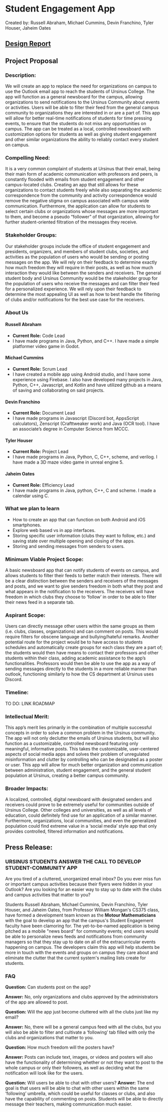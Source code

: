 # Student Engagement App
Created by: Russell Abraham, Michael Cummins, Devin Franchino, Tyler Houser, Jaheim Oates

## [Design Report](https://michaelcummins1.github.io/StudentEngagementApp/design-report)

## Project Proposal
### Description:
We will create an app to replace the need for organizations on campus to use the Outlook email app to reach the students of Ursinus College. The app will function as a general newsboard for the campus, allowing organizations to send notifications to the Ursinus Community about events or activities. Users will be able to filter their feed from the general campus community to organizations they are interested in or are a part of. This app will allow for better real-time notifications of students for time pressing events, to ensure that the students do not miss any opportunities on campus. The app can be treated as a local, controlled newsboard with customization options for students as well as giving student engagement and other similar organizations the ability to reliably contact every student on campus.

### Compelling Need:
It is a very common complaint of students at Ursinus that their email, being their main form of academic communication with professors and peers, is constantly flooded with emails from student engagement and other campus-located clubs. Creating an app that still allows for these organizations to contact students freely while also separating the academic correspondence from the community and activity correspondence would remove the negative stigma on campus associated with campus wide communication. Furthermore, the application can allow for students to select certain clubs or organizations whose messages are more important to them, and become a pseudo “follower” of that organization, allowing for further student-oriented filtration of the messages they receive.

### Stakeholder Groups:
Our stakeholder groups include the office of student engagement and presidents, organizers, and members of student clubs, societies, and activities as the population of users who would be sending or posting messages on the app. We will rely on their feedback to determine exactly how much freedom they will require in their posts, as well as how much interaction they would like between the senders and receivers. The general student body and Ursinus Community would be the stakeholder group for the population of users who receive the messages and can filter their feed for a personalized experience. We will rely upon their feedback to determine the most appealing UI as well as how to best handle the filtering of clubs and/or notifications for the best use case for the receivers.

### About Us
#### Russell Abraham
- **Current Role:** Code Lead
- I have made programs in Java, Python, and C++. I have made a simple platformer video game in Godot.
#### Michael Cummins
- **Current Role:** Scrum Lead
- I have created a mobile app using Android studio, and I have some experience using Firebase. I also have developed many projects in Java, Python, C++, Javascript, and Kotlin and have utilized github as a means of saving and collaborating on said projects.
#### Devin Franchino
- **Current Role:** Document Lead
- I have made programs in Javascript (Discord bot, AppsScript calculators), Zenscript (Crafttweaker work) and Java (OCR tool). I have an associate’s degree in Computer Science from MCCC.
#### Tyler Houser
- **Current Role:** Project Lead
- I have made programs in Java, Python, C, C++, scheme, and verilog. I have made a 3D maze video game in unreal engine 5. 
#### Jaheim Oates
- **Current Role:** Efficiency Lead
-  I have made programs in Java, python, C++, C and scheme. I made a calendar using C. 

### What we plan to learn
- How to create an app that can function on both Android and iOS smartphones.
- Explore web based vs in app interfaces.
- Storing specific user information (clubs they want to follow, etc.) and saving state over multiple opening and closing of the apps.
- Storing and sending messages from senders to users.

### Minimum Viable Project Scope:
A basic newsboard app that can notify students of events on campus, and allows students to filter their feeds to better match their interests. There will be a clear distinction between the senders and receivers of the messages and posts, and we want to give senders freedom in both what they post and what appears in the notification to the receivers. The receivers will have freedom in which clubs they choose to ‘follow’ in order to be able to filter their news feed in a separate tab.

### Aspirant Scope:
Users can directly message other users within the same groups as them (i.e. clubs, classes, organizations) and can comment on posts. This would require filters for obscene language and bullying/hateful remarks. Another potential route for the project would be to have access to students schedules and automatically create groups for each class they are a part of; the students would then have means to contact their professors and other students within their class, adding academic assistance to the app’s functionalities. Professors would then be able to use the app as a way of sending messages directly to the students in a more reliable manner than outlook, functioning similarly to how the CS department at Ursinus uses Discord. 

### Timeline:
TO DO: LINK ROADMAP

### Intellectual Merit:
This app’s merit lies primarily in the combination of multiple successful concepts in order to solve a common problem in the Ursinus community. The app will not only declutter the emails of Ursinus students, but will also function as a customizable, controlled newsboard featuring only meaningful, informative posts. This takes the customizable, user-centered aspects of social media apps and solves their problem of unregulated misinformation and clutter by controlling who can be designated as a poster or user. This app will allow for much better organization and communication between administration, student engagement, and the general student population at Ursinus, creating a better campus community.

### Broader Impacts:
A localized, controlled, digital newsboard with designated senders and receivers could prove to be extremely useful for communities outside of Ursinus College. Other colleges and universities, as well as all levels of education, could definitely find use for an application of a similar manner. Furthermore, organizations, local communities, and even the generalized population could find extreme value in a ‘social media’ style app that only provides controlled, filtered information and notifications. 

## Press Release:
### URSINUS STUDENTS ANSWER THE CALL TO DEVELOP STUDENT-COMMUNITY APP

Are you tired of a cluttered, unorganized email inbox? Do you ever miss fun or important campus activities because their flyers were hidden in your Outlook? Are you looking for an easier way to stay up to date with the clubs and campus activities that matter to you?

Students Russell Abraham, Michael Cummins, Devin Franchino, Tyler Houser, and Jaheim Oates, from Professor William Mongan's CS375 class, have formed a development team known as the **Motour Mathematicians** with the goal to develop an app that the campus's Student Engagement faculty have been clamoring for. The yet-to-be-named application is being pitched as a mobile "news board" for community events; end users would be able to personalize news feeds and notifications from community managers so that they stay up to date on all of the extracurricular events happening on campus. The developers claim this app will help students be more in touch with the events and groups on campus they care about and eliminate the clutter that the current system's mailing lists create for students.

### FAQ
**Question:**
Can students post on the app?

**Answer:**
No, only organizations and clubs approved by the administrators of the app are allowed to post.

**Question:**
Will the app just become cluttered with all the clubs just like my email?

**Answer:**
No, there will be a general campus feed with all the clubs, but you will also be able to filter and cultivate a ‘following’ tab filled with only the clubs and organizations that matter to you.

**Question:**
How much freedom will the posters have?

**Answer:**
Posts can include text, images, or videos and posters will also have the functionality of determining whether or not they want to post to the whole campus or only their followers, as well as deciding what the notification will look like for the users.

**Question:**
Will users be able to chat with other users?
**Answer:**
The end goal is that users will be able to chat with other users within the same ‘following’ umbrella, which could be useful for classes or clubs, and also have the capability of commenting on posts. Students will be able to directly message their teachers, making communication much easier.
